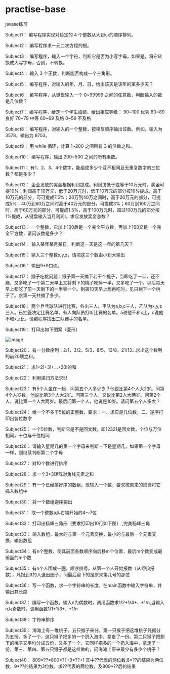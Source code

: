 # practise-base
javase练习

Subject1：
编写程序实现对给定的 4 个整数从大到小的顺序排列。

Subject2：
编写程序求一元二次方程的根。

Subject3：
编写程序，输入一个字符，判断它是否为小写字母，如果是，将它转换成大写字母，否则，不转换。

Subject4：
输入 3 个正数，判断能否构成一个三角形。

Subject5：
编写程序，对输入的年、月、日，给出该天是该年的第多少天？

Subject6：
编写程序，从键盘输入一个 0~99999 之间的任意数，判断输入的数是几位数？

Subject7：
编写程序，给定一个学生成绩，给出相应等级：
90~100 优秀
80~89 良好
70~79 中等
60~69 及格
0~59 不及格

Subject8：
编写程序，对输入的一个整数，按相反顺序输出该数。例如，输入为 3578，输出为 8753。

Subject9：
用 while 循环，计算 1~200 之间所有 3 的倍数之和。

Subject10：
编写程序，输出 200~500 之间的所有素数。

Subject11：
有1、2、3、4个数字，能组成多少个互不相同且无重复数字的三位数？都是多少？

Subject12：
企业发放的奖金根据利润提成。利润(I)低于或等于10万元时，奖金可提10%；利润高于10万元，低于20万元时，低于10万元的部分按10%提成，高于10万元的部分，可可提成7.5%；20万到40万之间时，高于20万元的部分，可提成5%；40万到60万之间时高于40万元的部分，可提成3%；60万到100万之间时，高于60万元的部分，可提成1.5%，高于100万元时，超过100万元的部分按1%提成，从键盘输入当月利润I，求应发放奖金总数？

Subject13：
一个整数，它加上100后是一个完全平方数，再加上168又是一个完全平方数，请问该数是多少？

Subject14：
输入某年某月某日，判断这一天是这一年的第几天？

Subject15：
输入三个整数x,y,z，请把这三个数由小到大输出

Subject16：
输出9*9口诀。

Subject17：
猴子吃桃问题：猴子第一天摘下若干个桃子，当即吃了一半，还不瘾，又多吃了一个第二天早上又将剩下的桃子吃掉一半，又多吃了一个。以后每天早上都吃了前一天剩下的一半零一个。到第10天早上想再吃时，见只剩下一个桃子了。求第一天共摘了多少。

Subject18：
两个乒乓球队进行比赛，各出三人。甲队为a,b,c三人，乙队为x,y,z三人。已抽签决定比赛名单。有人向队员打听比赛的名单。a说他不和x比，c说他不和x,z比，请编程序找出三队赛手的名单。

Subject19：
打印出如下图案（菱形）

![image](https://user-images.githubusercontent.com/102653448/166565973-1b682cc6-8fad-4ae2-855d-6671d25cfa92.png)

Subject20：
有一分数序列：2/1，3/2，5/3，8/5，13/8，21/13…求出这个数列的前20项之和。

Subject21：
求1+2!+3!+…+20!的和

Subject22：
利用递归方法求5!

Subject23：
有5个人坐在一起，问第五个人多少岁？他说比第4个人大2岁。问第4个人岁数，他说比第3个人大2岁。问第三个人，又说比第2人大两岁。问第2个人，说比第一个人大两岁。最后问第一个人，他说是10岁。请问第五个人多大？

Subject24：
给一个不多于5位的正整数，要求：一、求它是几位数，二、逆序打印出各位数字

Subject25：
一个5位数，判断它是不是回文数。即12321是回文数，个位与万位相同，十位与千位相同

Subject26：
请输入星期几的第一个字母来判断一下是星期几，如果第一个字母一样，则继续判断第二个字母

Subject27：
对10个数进行排序

Subject28：
求一个3*3矩阵对角线元素之和

Subject29：
有一个已经排好序的数组。现输入一个数，要求按原来的规律将它插入数组中

Subject30：
将一个数组逆序输出

Subject31：
取一个整数a从右端开始的4～7位

Subject32：
打印出杨辉三角形（要求打印出10行如下图） ,完美杨辉三角

Subject33：
输入数组，最大的与第一个元素交换，最小的与最后一个元素交换，输出数组

Subject34：
有n个整数，使其前面各数顺序向后移m个位置，最后m个数变成最前面的m个数

Subject35：
有n个人围成一圈，顺序排号。从第一个人开始报数（从1到3报数），凡报到3的人退出圈子，问最后留下的是原来第几号的那位

Subject36：
写一个函数，求一个字符串的长度，在main函数中输入字符串，并输出其长度

Subject37：
编写一个函数，输入n为偶数时，调用函数求1/2+1/4+…+1/n,当输入n为奇数时，调用函数1/1+1/3+…+1/n

Subject38：
字符串排序

Subject39：
海滩上有一堆桃子，五只猴子来分。第一只猴子把这堆桃子凭据分为五份，多了一个，这只猴子把多的一个扔入海中，拿走了一份。第二只猴子把剩下的桃子又平均分成五份，又多了一个，它同样把多的一个扔入海中，拿走了一份，第三、第四、第五只猴子都是这样做的，问海滩上原来最少有多少个桃子？

Subject40：
809*??=800*??+9*??+1
其中??代表的两位数,8*??的结果为两位数，9*??的结果为3位数。求??代表的两位数，及809*??后的结果
